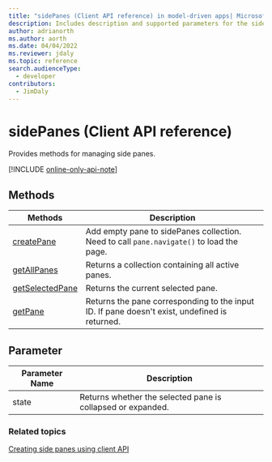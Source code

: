 ```yaml
---
title: "sidePanes (Client API reference) in model-driven apps| MicrosoftDocs"
description: Includes description and supported parameters for the sidePanes method.
author: adrianorth
ms.author: aorth
ms.date: 04/04/2022
ms.reviewer: jdaly
ms.topic: reference
search.audienceType: 
  - developer
contributors:
  - JimDaly
---
```

# sidePanes (Client API reference)

Provides methods for managing side panes.

[!INCLUDE [online-only-api-note](../includes/online-only-api-note.md)]

## Methods

|Methods|Description|
|--------|----------|
|[createPane](Xrm-App/Xrm-App-sidePanes/createPane.md)|Add empty pane to sidePanes collection. Need to call `pane.navigate()` to load the page.|
|[getAllPanes](Xrm-App/Xrm-App-sidePanes/getAllPanes.md)|Returns a collection containing all active panes.|
|[getSelectedPane](Xrm-App/Xrm-App-sidePanes/getSelectedPane.md)|Returns the current selected pane.|
|[getPane](Xrm-App/Xrm-App-sidePanes/getPane.md)|Returns the pane corresponding to the input ID. If pane doesn't exist, undefined is returned.|

## Parameter

|Parameter Name|Description|
|--------------|-----------|
|state|Returns whether the selected pane is collapsed or expanded.|

### Related topics

[Creating side panes using client API](../create-app-side-panes.md)

